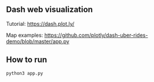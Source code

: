 ## Dash web visualization  

Tutorial: https://dash.plot.ly/  

Map examples: https://github.com/plotly/dash-uber-rides-demo/blob/master/app.py

## How to run  

```
python3 app.py
```
